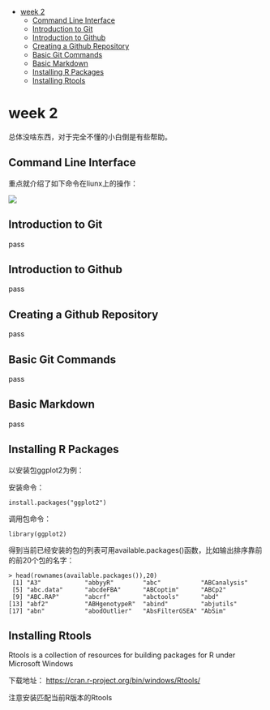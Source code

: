 <!-- TOC -->

- [week 2](#week-2)
    - [Command Line Interface](#command-line-interface)
    - [Introduction to Git](#introduction-to-git)
    - [Introduction to Github](#introduction-to-github)
    - [Creating a Github Repository](#creating-a-github-repository)
    - [Basic Git Commands](#basic-git-commands)
    - [Basic Markdown](#basic-markdown)
    - [Installing R Packages](#installing-r-packages)
    - [Installing Rtools](#installing-rtools)

<!-- /TOC -->
# week 2

总体没啥东西，对于完全不懂的小白倒是有些帮助。

## Command Line Interface

重点就介绍了如下命令在liunx上的操作：

<img src="./images/CLI.jpg"/>

## Introduction to Git
pass
## Introduction to Github
pass
## Creating a Github Repository
pass
## Basic Git Commands
pass
## Basic Markdown
pass
## Installing R Packages

以安装包ggplot2为例：

安装命令：
```
install.packages("ggplot2")
```

调用包命令：
```
library(ggplot2)
```

得到当前已经安装的包的列表可用available.packages()函数，比如输出排序靠前的前20个包的名字：

```
> head(rownames(available.packages()),20)
 [1] "A3"            "abbyyR"        "abc"           "ABCanalysis"  
 [5] "abc.data"      "abcdeFBA"      "ABCoptim"      "ABCp2"        
 [9] "ABC.RAP"       "abcrf"         "abctools"      "abd"          
[13] "abf2"          "ABHgenotypeR"  "abind"         "abjutils"     
[17] "abn"           "abodOutlier"   "AbsFilterGSEA" "AbSim"  
```

## Installing Rtools

Rtools is a collection of resources for building packages for R under Microsoft Windows

下载地址：
https://cran.r-project.org/bin/windows/Rtools/

注意安装匹配当前R版本的Rtools